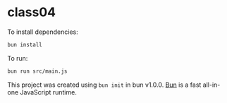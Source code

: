 # class04

To install dependencies:

```bash
bun install
```

To run:

```bash
bun run src/main.js
```

This project was created using `bun init` in bun v1.0.0. [Bun](https://bun.sh) is a fast all-in-one JavaScript runtime.
